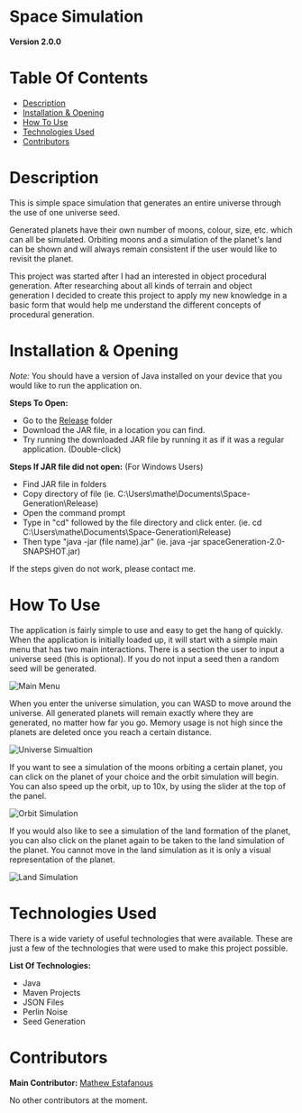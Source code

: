 # Space Simulation

**Version 2.0.0**

# **Table Of Contents**
 * [Description](#description)
 * [Installation & Opening](#installation-&-opening)
 * [How To Use](#how-to-use)
 * [Technologies Used](#technologies-used)
 * [Contributors](#contributors)

# Description

This is simple space simulation that generates an entire universe through the use of one universe seed.

Generated planets have their own number of moons, colour, size, etc. which can all be simulated. Orbiting moons and a simulation of the planet's land can be shown and will always remain consistent if the user would like to revisit the planet.

This project was started after I had an interested in object procedural generation. After researching about all kinds of terrain and object generation I decided to create this project to apply my new knowledge in a basic form that would help me understand the different concepts of procedural generation.

# Installation & Opening
*Note:* You should have a version of Java installed on your device that you would like to run the application on.

**Steps To Open:**
  * Go to the [Release](Release) folder
  * Download the JAR file, in a location you can find.
  * Try running the downloaded JAR file by running it as if it was a regular application. (Double-click)

**Steps If JAR file did not open:** (For Windows Users)
  * Find JAR file in folders
  * Copy directory of file
  (ie. C:\Users\mathe\Documents\Space-Generation\Release)
  * Open the command prompt
  * Type in "cd" followed by the file directory and click enter.
  (ie. cd C:\Users\mathe\Documents\Space-Generation\Release)
  * Then type "java -jar (file name).jar"
  (ie. java -jar spaceGeneration-2.0-SNAPSHOT.jar)

If the steps given do not work, please contact me.

# How To Use
The application is fairly simple to use and easy to get the hang of quickly. When the application is initially loaded up, it will start with a simple main menu that has two main interactions. There is a section the user to input a universe seed (this is optional). If you do not input a seed then a random seed will be generated.

![Main Menu](https://i.imgur.com/70Mz3uW.png)

When you enter the universe simulation, you can WASD to move around the universe. All generated planets will remain exactly where they are generated, no matter how far you go. Memory usage is not high since the planets are deleted once you reach a certain distance.

![Universe Simualtion](https://i.imgur.com/qYC52r1.png)

If you want to see a simulation of the moons orbiting a certain planet, you can click on the planet of your choice and the orbit simulation will begin. You can also speed up the orbit, up to 10x, by using the slider at the top of the panel.

![Orbit Simulation](https://i.imgur.com/aE1akIM.png)

If you would also like to see a simulation of the land formation of the planet, you can also click on the planet again to be taken to the land simulation of the planet. You cannot move in the land simulation as it is only a visual representation of the planet.

![Land Simulation](https://i.imgur.com/4jrOmlS.png)

# Technologies Used
There is a wide variety of useful technologies that were available. These are just a few of the technologies that were used to make this project possible.

**List Of Technologies:**
  * Java
  * Maven Projects
  * JSON Files
  * Perlin Noise
  * Seed Generation

# Contributors

**Main Contributor:** [Mathew Estafanous](https://github.com/Mathew-Estafanous)

No other contributors at the moment.
